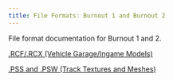 ```yaml
---
title: File Formats: Burnout 1 and Burnout 2
---
```


File format documentation for Burnout 1 and 2.

[.RCF/.RCX (Vehicle Garage/Ingame Models)](https://acutesyntax.github.io/wikis/burnoutmodding/b1+b2/formats/rcf-rcx.html)

[.PSS and .PSW (Track Textures and Meshes)](https://acutesyntax.github.io/wikis/burnoutmodding/b1+b2/formats/pss-psw.html)
